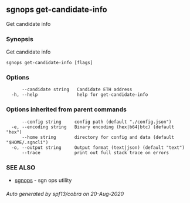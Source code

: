 ## sgnops get-candidate-info

Get candidate info

### Synopsis

Get candidate info

```
sgnops get-candidate-info [flags]
```

### Options

```
      --candidate string   Candidate ETH address
  -h, --help               help for get-candidate-info
```

### Options inherited from parent commands

```
      --config string     config path (default "./config.json")
  -e, --encoding string   Binary encoding (hex|b64|btc) (default "hex")
      --home string       directory for config and data (default "$HOME/.sgncli")
  -o, --output string     Output format (text|json) (default "text")
      --trace             print out full stack trace on errors
```

### SEE ALSO

* [sgnops](sgnops.md)	 - sgn ops utility

###### Auto generated by spf13/cobra on 20-Aug-2020
